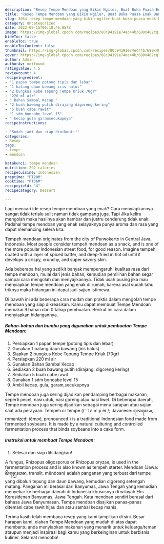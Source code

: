 ```yaml
---
description: "Resep Tempe Mendoan yang Bikin Ngiler, Buat Buka Puasa Enak Banget"
title: "Resep Tempe Mendoan yang Bikin Ngiler, Buat Buka Puasa Enak Banget"
slug: 3064-resep-tempe-mendoan-yang-bikin-ngiler-buat-buka-puasa-enak-banget
category: Uncategorized
date: 2022-09-15T00:18:46.857Z
image: https://img-global.cpcdn.com/recipes/80c94191e74ec44b/680x482cq70/tempe-mendoan-foto-resep-utama.jpg
hideToc: false
enableToc: true
enableTocContent: false
thumbnail: https://img-global.cpcdn.com/recipes/80c94191e74ec44b/680x482cq70/tempe-mendoan-foto-resep-utama.jpg
cover: https://img-global.cpcdn.com/recipes/80c94191e74ec44b/680x482cq70/tempe-mendoan-foto-resep-utama.jpg
author: Admin
authorAv: notfound
ratingvalue: 4.5
reviewcount: 4
recipeingredient:
- "1 papan tempe potong tipis dan lebar"
- "1 batang daun bawang iris halus"
- "2 bungkus Kobe Tepung Tempe Kriuk 70gr"
- "220 ml air"
- " Bahan Sambal Kecap "
- "2 buah bawang putih dirajang digoreng kering"
- "5 buah cabe rawit"
- "1 sdm boncabe level 15"
- " kecap gula garamsecukupnya"
recipeinstructions:

- "Sudah jadi dan siap dinikmati!"
categories:
- Resep
tags:
- tempe
- mendoan

katakunci: tempe mendoan 
nutrition: 292 calories
recipecuisine: Indonesian
preptime: "PT20M"
cooktime: "PT36M"
recipeyield: "4"
recipecategory: Dessert

---
```



Lagi mencari ide resep tempe mendoan yang enak? Cara menyiapkannya sangat tidak terlalu sulit namun tidak gampang juga. Tapi Jika keliru mengolah maka hasilnya akan hambar dan justru cenderung tidak enak. Padahal tempe mendoan yang enak selayaknya punya aroma dan rasa yang dapat memancing selera kita.


Tempeh mendoan originates from the city of Purwokerto in Central Java, Indonesia. Most people consider tempeh mendoan as a snack, and is one of the more popular Indonesian street food, for good reason. Imagine tempeh, coated with a layer of spiced batter, and deep-fried in hot oil until it develops a crispy, crunchy, and super savory skin.

Ada beberapa hal yang sedikit banyak mempengaruhi kualitas rasa dari tempe mendoan, mulai dari jenis bahan, kemudian pemilihan bahan segar sampai cara mengolah dan menyajikannya. Tidak usah pusing jika mau menyiapkan tempe mendoan yang enak di rumah, karena asal sudah tahu triknya maka hidangan ini dapat jadi sajian istimewa.


Di bawah ini ada beberapa cara mudah dan praktis dalam mengolah tempe mendoan yang siap dikreasikan. Kamu dapat membuat Tempe Mendoan memakai 9 bahan dan 0 tahap pembuatan. Berikut ini cara dalam menyiapkan hidangannya.

<!--inarticleads1-->

##### Bahan-bahan dan bumbu yang digunakan untuk pembuatan Tempe Mendoan:

1. Persiapkan 1 papan tempe (potong tipis dan lebar)
1. Gunakan 1 batang daun bawang (iris halus)
1. Siapkan 2 bungkus Kobe Tepung Tempe Kriuk (70gr)
1. Persiapkan 220 ml air
1. Gunakan  Bahan Sambal Kecap :
1. Sediakan 2 buah bawang putih (dirajang, digoreng kering)
1. Sediakan 5 buah cabe rawit
1. Gunakan 1 sdm boncabe level 15
1. Ambil  kecap, gula, garam,secukupnya


Tempe mendoan juga sering dijadikan pendamping berbagai makanan, seperti pecel, nasi uduk, nasi goreng atau nasi liwet. Di beberapa daerah, Tempe mendoan juga sering dijadikan sebagai menu sarapan atau sajian saat ada perayaan. Tempeh or tempe (/ ˈ t ɛ m p eɪ /; Javanese: ꦠꦺꦩ꧀ꦥꦺ, romanized: témpé, pronounced ) is a traditional Indonesian food made from fermented soybeans. It is made by a natural culturing and controlled fermentation process that binds soybeans into a cake form. 

<!--inarticleads2-->

##### Instruksi untuk membuat Tempe Mendoan:


1. Selesai dan siap dihidangkan!

A fungus, Rhizopus oligosporus or Rhizopus oryzae, is used in the fermentation process and is also known as tempeh starter. Mendoan (Jawa: ꦩꦼꦤ꧀ꦝꦺꦴꦮꦤ, translit. mêndoan) adalah panganan yang terbuat dari tempe yang dibaluri tepung dan daun bawang, kemudian digoreng setengah matang. Panganan ini berasal dari Banyumas, Jawa Tengah yang kemudian menyebar ke berbagai daerah di Indonesia khususnya di wilayah Eks Keresidenan Banyumas, Jawa Tengah. Kata mendoan sendiri berasal dari bahasa Jawa Banyumasan. Tempe mendoan disajikan panas-panas ditemani cabe rawit hijau dan atau sambal kecap manis. 

Terima kasih telah membaca resep yang kami tampilkan di sini. Besar harapan kami, olahan Tempe Mendoan yang mudah di atas dapat membantu anda menyiapkan makanan yang menarik untuk keluarga/teman ataupun menjadi inspirasi bagi kamu yang berkeinginan untuk berbisnis kuliner. Selamat mencoba!
